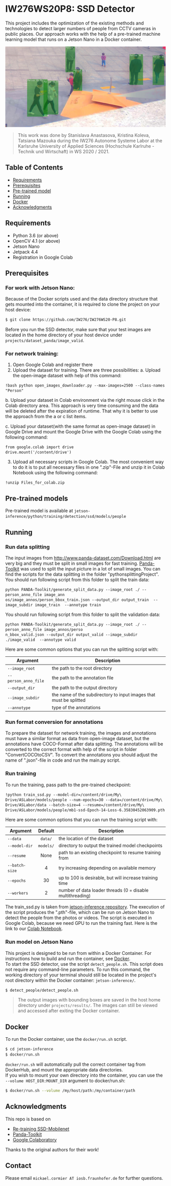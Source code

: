 # IW276WS20P8: SSD Detector 

This project includes the optimization of the existing methods and technologies to detect larger numbers of people from CCTV cameras in public places.
Our approach works with the help of a pre-trained machine learning model that runs on a Jetson Nano in a Docker container.

<p align="center">
  <img src="pictures/9.jpg">
</p>

> This work was done by Stanislava Anastasova, Kristina Koleva, Tatsiana Mazouka during the IW276 Autonome Systeme Labor at the Karlsruhe University of Applied Sciences (Hochschule Karlruhe - Technik und Wirtschaft) in WS 2020 / 2021. 

## Table of Contents

* [Requirements](#requirements)
* [Prerequisites](#prerequisites)
* [Pre-trained model](#pre-trained-model)
* [Running](#running)
* [Docker](#docker)
* [Acknowledgments](#acknowledgments)

## Requirements
* Python 3.6 (or above)
* OpenCV 4.1 (or above)
* Jetson Nano
* Jetpack 4.4
* Registration in Google Colab

## Prerequisites
### For work with Jetson Nano: 
Because of the Docker scripts used and the data directory structure that gets mounted into the container, it is required to clone the project on your host device:
```bash
$ git clone https://github.com/IW276/IW276WS20-P8.git
```
Before you run the SSD detector, make sure that your test images are located in the home directory of your host device under ```projects/dataset_panda/image_valid```.

### For network training:
1. Open Google Colab and register there
2. Upload the dataset for training. There are three possibilities:
  a. Upload the open-image dataset with help of this command:
  ```
  !bash python open_images_downloader.py --max-images=2500 --class-names "Person"
  ```

  b. Upload your dataset in Colab environment via the right mouse click in the Colab directory area. This approach is very time consuming and the data will be deleted after the expiration of runtime. That why it is better to use the approach from the a or c list items. 

  c. Upload your dataset(with the same format as open-image dataset) in Google Drive and mount the Google Drive with the Google Colab using the following command:
  ```
  from google.colab import drive
  drive.mount('/content/drive')
  ```
3. Upload all necessary scripts in Google Colab. The most convenient way to do it is to put all necessary files in one ".zip"-File and unzip it in Colab Notebook using the following command:
  ```
  !unzip Files_for_colab.zip
  ```



## Pre-trained models

Pre-trained model is available at ``jetson-inference/python/training/detection/ssd/models/people``

## Running

### Run data splitting
The input images from http://www.panda-dataset.com/Download.html are very big and they must be split in small images for fast training. 
[Panda-Toolkit](https://github.com/IW276/PANDA-Toolkit) was used to split the input picture in a lot of small images. You can find the scripts for the data splitting in the folder "pythonsplittingProject". 
You should run following script from this folder to split the train data:
```
python PANDA-Toolkit/generate_split_data.py --image_root ./ --person_anno_file image_ann
os/image_annos/person_bbox_train.json --output_dir output_train  --image_subdir image_train  --annotype train
```
You should run following script from this folder to split the validation data:
```
python PANDA-Toolkit/generate_split_data.py --image_root ./ --person_anno_file image_annos/perso
n_bbox_valid.json --output_dir output_valid --image_subdir ./image_valid  --annotype valid
```
Here are some common options that you can run the splitting script with:

| Argument             | Description                                                        |
|----------------------|--------------------------------------------------------------------|
| `--image_root`       | the path to the root directory                                     |
| `--person_anno_file` | the path to the annotation file                                    |
| `--output_dir`       | the path to the output directory                                   |
| `--image_subdir`     | the name of the subdirectory to input images that must be splitted |
| `--annotype`         | type of the annotations                                            |

### Run format conversion for annotations 

To prepare the dataset for network training, the images and annotations must have a similar format as data from open-image dataset, but the annotations have COCO-Format after data splitting. The annotations will be converted to the correct format with help of the script in folder "ConvertCOCOtoCSV". To convert the annotations you should adjust the name of ".json"-file in code and run the main.py script. 

### Run training 
To run the training, pass path to the pre-trained checkpoint:
```
!python train_ssd.py --model-dir=/content/drive/My\ Drive/ASLabor/models/people --num-epochs=30 --data=/content/drive/My\ Drive/ASLabor/data --batch-size=4 --resume=/content/drive/My\ Drive/ASLabor/models/people/mb1-ssd-Epoch-14-Loss-6.35830452063909.pth
```
Here are some common options that you can run the training script with:

| Argument       |  Default  | Description                                                |
|----------------|:---------:|------------------------------------------------------------|
| `--data`       |  `data/`  | the location of the dataset                                |
| `--model-dir`  | `models/` | directory to output the trained model checkpoints          |
| `--resume`     |    None   | path to an existing checkpoint to resume training from     |
| `--batch-size` |     4     | try increasing depending on available memory               |
| `--epochs`     |     30    | up to 100 is desirable, but will increase training time    |
| `--workers`    |     2     | number of data loader threads (0 = disable multithreading) |

The train_ssd.py is taken from [jetson-inference repository](https://github.com/dusty-nv/jetson-inference/blob/master/docs/pytorch-ssd.md). The execution of the script produces the ".pth"-file, which can be run on Jetson Nano to detect the people from the photos or videos. The script is executed in Google Colab, because we need GPU to run the training fast. Here is the link to our [Colab Notebook](https://colab.research.google.com/drive/1qh2uV86M_5wnlsHCOIelaP0klH1zyBKR?usp=sharing).

### Run model on Jetson Nano

This project is designed to be run from within a Docker Container. For instructions how to build and run the container, see [Docker](#Docker). \
To start the SSD detector, use the script ```detect_people.sh```. This script does not require any command-line parameters. To run this command, the working directory of your terminal should still be located in the project's root directory within the Docker container: ```jetson-inference/```.
```bash
$ detect_people/detect_people.sh
```
> The output images with bounding boxes are saved in the host home directory under ``` projects/results/ ```. The images can still be viewed and accessed after exiting the Docker container.

## Docker

To run the Docker container, use the ```docker/run.sh``` script.
```bash
$ cd jetson-inference
$ docker/run.sh
```
```docker/run.sh``` will automatically pull the correct container tag from DockerHub, and mount the appropriate data directories.\
If you wish to mount your own directory into the container, you can use the ```--volume HOST_DIR:MOUNT_DIR``` argument to docker/run.sh:
```bash
$ docker/run.sh --volume /my/host/path:/my/container/path
```

## Acknowledgments

This repo is based on
  - [Re-training SSD-Mobilenet](https://github.com/dusty-nv/jetson-inference/blob/master/docs/pytorch-ssd.md)
  - [Panda-Toolkit](https://github.com/IW276/PANDA-Toolkit)
  - [Google Colaboratory](https://colab.research.google.com/notebooks/intro.ipynb)

Thanks to the original authors for their work!

## Contact
Please email `mickael.cormier AT iosb.fraunhofer.de` for further questions.
